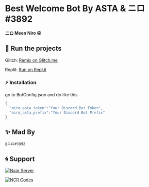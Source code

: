 # **Best Welcome Bot By ASTA & ニロ#3892**

**ニロ Meen Niro 🙃**

## 💨 Run the projects

Glitch: [Remix on Glitch.me](https://glitch.com/edit/#!/super-welcome-bot-by-nir0)

Replit: [Run on Repl.it](https://repl.it/@NIR0/super-welcome-bot-by-nir0)

### ⚡ Installation

go to BotConfig.json and do like this

```js
{
  "niro_asta_token":"Your Discord Bot Token",
  "niro_asta_prefix":"Your Discord Bot Prefix"
}
```

## ✨ Mad By

```@ニロ#3892```

## 🌀 Support

[![Naar Server](https://media.discordapp.net/attachments/756329106953601225/795743580492267560/Screenshot_1.png)](https://discord.gg/rMF3vHajdR)

[![NCR Codes](https://media.discordapp.net/attachments/756329106953601225/795742444854837280/098941bdba1a94f9f7d9b22e1b601329.png)](https://discord.gg/YhfajJaM7R)
